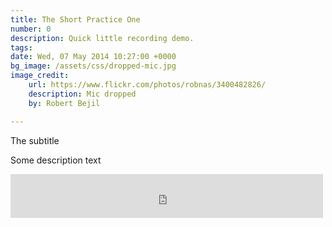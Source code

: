 ```yaml
---
title: The Short Practice One
number: 0
description: Quick little recording demo.
tags:
date: Wed, 07 May 2014 10:27:00 +0000
bg_image: /assets/css/dropped-mic.jpg
image_credit:
    url: https://www.flickr.com/photos/robnas/3400482826/
    description: Mic dropped
    by: Robert Bejil

---
```


The subtitle

Some description text

<iframe
src="https://www.signalleaf.com/podcasts/That-Podcast/536aaf42a7f1f80200000033"
width="500" height="70" frameborder="0"></iframe>
